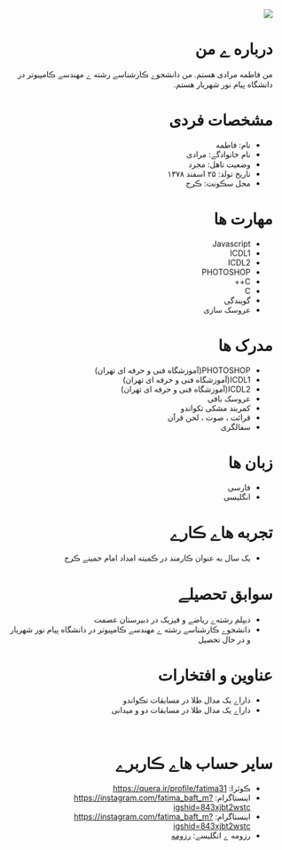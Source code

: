 <div dir="rtl">
  <img src="https://avatars3.githubusercontent.com/u/72304024?s=400&u=8144d72e95648926d30333c01886c0d7ef860f3b&v=4" />
  <h1> درباره ے من</h1>
  <p> من فاطمه مرادی هستم. من دانشجوے ڪارشناسے رشته ے مهندسے ڪامپیوتر در دانشگاه پیام نور شهریار هستم.</p>

  <h1>مشخصات فردی</h1>
<ul>
  <li>نام: فاطمه</li>
  <li>نام خانوادگے: مرادی</li>
  <li>وضعیت تاهل: مجرد</li>
  <li>تاریخ تولد: ۲۵ اسفند ۱۳۷۸</li>
  <li>محل سڪونت: ڪرج</li>
</ul>

  
<h1>مهارت ها</h1>

<ul>
  <li>Javascript</li>
  <li>ICDL1</li>
  <li>ICDL2</li>
  <li>PHOTOSHOP</li>
  <li>C++</li>
  <li>C</li>
  <li>گویندگی</li>
  <li>عروسک سازی</li>

</ul>

<h1> مدرک ها</h1>
<ul>
  <li>PHOTOSHOP(آموزشگاه فنی و حرفه ای تهران)</li>
  <li>ICDL1(آموزشگاه فنی و حرفه ای تهران)</li>
  <li>ICDL2(آموزشگاه فنی و حرفه ای تهران)</li>
  <li>عروسک بافی</li>
  <li>کمربند مشکی تکواندو</li>
  <li>قرائت ، صوت ، لحن قرآن</li>
  <li>سفالگری</li>
</ul>

<h1> زبان ها</h1>
<ul>
  <li>فارسی</li>
  <li>انگلیسی</li>
</ul>

<h1> تجربه هاے ڪارے </h1>
<ul>
   <li>یک سال به عنوان ڪارمند در ڪمیته امداد امام خمینے ڪرج</li>
</ul>

<h1> سوابق تحصیلے </h1>
<ul>
   <li> دیپلم رشته‌ے ریاضے و فیزیک در دبیرستان عصمت</li>
   <li> دانشجوے ڪارشناسے رشته ے مهندسے ڪامپیوتر در دانشگاه پیام نور شهریار و در حال تحصیل</li>
</ul>

<h1> عناوین و افتخارات </h1>
<ul>
   <li> داراے یک مدال طلا در مسابقات تڪواندو</li>
   <li> داراے یک مدال طلا در مسابقات دو و میدانی</li>
</ul>
<br/>

<h1> سایر حساب هاے ڪاربرے </h1>
<ul>
  <li>ڪوئرا: <a href="https://quera.ir/profile/fatima31"> https://quera.ir/profile/fatima31 </a></li>
  <li>اینستاگرام: <a href="https://instagram.com/fatima_baft_m?igshid=843xjbt2wstc">https://instagram.com/fatima_baft_m?igshid=843xjbt2wstc</a></li>
  <li>اینستاگرام: <a href="https://instagram.com/fatima_baft_m?igshid=843xjbt2wstc">https://instagram.com/fatima_baft_m?igshid=843xjbt2wstc</a></li>


  <li>رزومه ے انگلیسے: <a href="https://ftemeh021.github.io/ftemeh-resume/"> رزومه </a></li>
